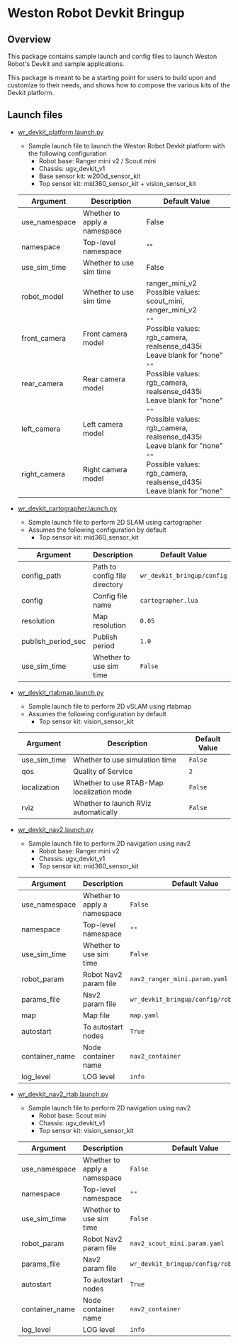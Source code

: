 # Weston Robot Devkit Bringup

## Overview
This package contains sample launch and config files to launch Weston Robot's Devkit and sample applications.

This package is meant to be a starting point for users to build upon and customize to their needs, and shows how to compose the various kits of the Devkit platform.

## Launch files
* [wr_devkit_platform.launch.py](./launch/platform/wr_devkit_platform.launch.py)
  * Sample launch file to launch the Weston Robot Devkit platform with the following configuration
    * Robot base: Ranger mini v2 / Scout mini
    * Chassis: ugv_devkit_v1
    * Base sensor kit: w200d_sensor_kit
    * Top sensor kit: mid360_sensor_kit + vision_sensor_kit
  
  | Argument      | Description                  | Default Value                                                                     |
  | ------------- | ---------------------------- | --------------------------------------------------------------------------------- |
  | use_namespace | Whether to apply a namespace | False                                                                             |
  | namespace     | Top-level namespace          | ""                                                                                |
  | use_sim_time  | Whether to use sim time      | False                                                                             |
  | robot_model   | Whether to use sim time      | ranger_mini_v2<br/> Possible values: scout_mini, ranger_mini_v2                   |
  | front_camera  | Front camera model           | `""`<br/> Possible values: rgb_camera, realsense_d435i<br/>Leave blank for "none" |
  | rear_camera   | Rear camera model            | `""`<br/> Possible values: rgb_camera, realsense_d435i<br/>Leave blank for "none" |
  | left_camera   | Left camera model            | `""`<br/> Possible values: rgb_camera, realsense_d435i<br/>Leave blank for "none" |
  | right_camera  | Right camera model           | `""`<br/> Possible values: rgb_camera, realsense_d435i<br/>Leave blank for "none" |

* [wr_devkit_cartographer.launch.py](./launch/slam/wr_devkit_cartographer.launch.py)
  * Sample launch file to perform 2D SLAM using cartographer
  * Assumes the following configuration by default
    * Top sensor kit: mid360_sensor_kit

  | Argument           | Description                   | Default Value              |
  | ------------------ | ----------------------------- | -------------------------- |
  | config_path        | Path to config file directory | `wr_devkit_bringup/config` |
  | config             | Config file name              | `cartographer.lua`         |
  | resolution         | Map resolution                | `0.05`                     |
  | publish_period_sec | Publish period                | `1.0`                      |
  | use_sim_time       | Whether to use sim time       | `False`                    |

* [wr_devkit_rtabmap.launch.py](./launch/vslam/wr_devkit_rtabmap.launch.py)
  * Sample launch file to perform 2D vSLAM using rtabmap
  * Assumes the following configuration by default
    * Top sensor kit: vision_sensor_kit

  | Argument     | Description                               | Default Value |
  | ------------ | ----------------------------------------- | ------------- |
  | use_sim_time | Whether to use simulation time            | `False`       |
  | qos          | Quality of Service                        | `2`           |
  | localization | Whether to use RTAB-Map localization mode | `False`       |
  | rviz         | Whether to launch RViz automatically      | `False`       |

* [wr_devkit_nav2.launch.py](./launch/nav2/wr_devkit_nav2.launch.py)
  * Sample launch file to perform 2D navigation using nav2
    * Robot base: Ranger mini v2
    * Chassis: ugv_devkit_v1
    * Top sensor kit: mid360_sensor_kit

  | Argument       | Description                  | Default Value                          |
  | -------------- | ---------------------------- | -------------------------------------- |
  | use_namespace  | Whether to apply a namespace | `False`                                |
  | namespace      | Top-level namespace          | `""`                                   |
  | use_sim_time   | Whether to use sim time      | `False`                                |
  | robot_param    | Robot Nav2 param file        | `nav2_ranger_mini.param.yaml`          |
  | params_file    | Nav2 param file              | `wr_devkit_bringup/config/robot_param` |
  | map            | Map file                     | `map.yaml`                             |
  | autostart      | To autostart nodes           | `True`                                 |
  | container_name | Node container name          | `nav2_container`                       |
  | log_level      | LOG level                    | `info`                                 |

* [wr_devkit_nav2_rtab.launch.py](./launch/nav2/wr_devkit_nav2.launch.py)
  * Sample launch file to perform 2D navigation using nav2
    * Robot base: Scout mini
    * Chassis: ugv_devkit_v1
    * Top sensor kit: vision_sensor_kit

  | Argument       | Description                  | Default Value                          |
  | -------------- | ---------------------------- | -------------------------------------- |
  | use_namespace  | Whether to apply a namespace | `False`                                |
  | namespace      | Top-level namespace          | `""`                                   |
  | use_sim_time   | Whether to use sim time      | `False`                                |
  | robot_param    | Robot Nav2 param file        | `nav2_scout_mini.param.yaml`           |
  | params_file    | Nav2 param file              | `wr_devkit_bringup/config/robot_param` |  |
  | autostart      | To autostart nodes           | `True`                                 |
  | container_name | Node container name          | `nav2_container`                       |
  | log_level      | LOG level                    | `info`                                 |